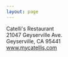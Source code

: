 ```yaml
---
layout: page
---
```


Catelli's Restaurant  
21047 Geyserville Ave.  
Geyserville, CA 95441  
www.mycatellis.com
